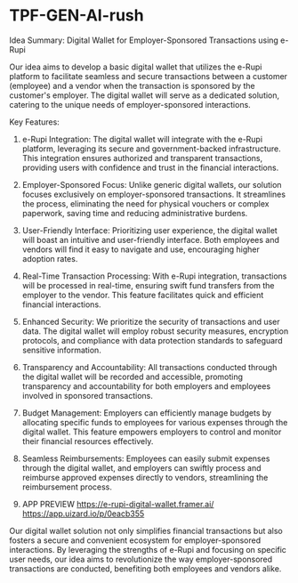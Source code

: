 # TPF-GEN-AI-rush

Idea Summary: Digital Wallet for Employer-Sponsored Transactions using e-Rupi

Our idea aims to develop a basic digital wallet that utilizes the e-Rupi platform to facilitate seamless and secure transactions between a customer (employee) and a vendor when the transaction is sponsored by the customer's employer. The digital wallet will serve as a dedicated solution, catering to the unique needs of employer-sponsored interactions.

Key Features:
1. e-Rupi Integration: The digital wallet will integrate with the e-Rupi platform, leveraging its secure and government-backed infrastructure. This integration ensures authorized and transparent transactions, providing users with confidence and trust in the financial interactions.

2. Employer-Sponsored Focus: Unlike generic digital wallets, our solution focuses exclusively on employer-sponsored transactions. It streamlines the process, eliminating the need for physical vouchers or complex paperwork, saving time and reducing administrative burdens.

3. User-Friendly Interface: Prioritizing user experience, the digital wallet will boast an intuitive and user-friendly interface. Both employees and vendors will find it easy to navigate and use, encouraging higher adoption rates.

4. Real-Time Transaction Processing: With e-Rupi integration, transactions will be processed in real-time, ensuring swift fund transfers from the employer to the vendor. This feature facilitates quick and efficient financial interactions.

5. Enhanced Security: We prioritize the security of transactions and user data. The digital wallet will employ robust security measures, encryption protocols, and compliance with data protection standards to safeguard sensitive information.

6. Transparency and Accountability: All transactions conducted through the digital wallet will be recorded and accessible, promoting transparency and accountability for both employers and employees involved in sponsored transactions.

7. Budget Management: Employers can efficiently manage budgets by allocating specific funds to employees for various expenses through the digital wallet. This feature empowers employers to control and monitor their financial resources effectively.

8. Seamless Reimbursements: Employees can easily submit expenses through the digital wallet, and employers can swiftly process and reimburse approved expenses directly to vendors, streamlining the reimbursement process.


9. APP PREVIEW
    https://e-rupi-digital-wallet.framer.ai/
https://app.uizard.io/p/0eacb355

Our digital wallet solution not only simplifies financial transactions but also fosters a secure and convenient ecosystem for employer-sponsored interactions. By leveraging the strengths of e-Rupi and focusing on specific user needs, our idea aims to revolutionize the way employer-sponsored transactions are conducted, benefiting both employees and vendors alike.
